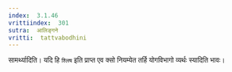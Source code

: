 ```yaml
---
index:  3.1.46
vrittiindex:  301
sutra:  आलिङ्गने
vritti:  tattvabodhini 
---
```


सामर्थ्यादिति। यदि हि `श्लिष` इति प्राप्त एव क्सो नियम्येत तर्हि योगविभागो व्यर्थः स्यादिति भावः। 

